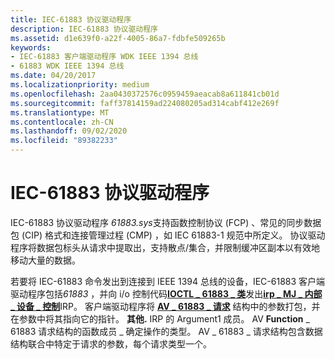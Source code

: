 ```yaml
---
title: IEC-61883 协议驱动程序
description: IEC-61883 协议驱动程序
ms.assetid: d1e639f0-a22f-4005-86a7-fdbfe509265b
keywords:
- IEC-61883 客户端驱动程序 WDK IEEE 1394 总线
- 61883 WDK IEEE 1394 总线
ms.date: 04/20/2017
ms.localizationpriority: medium
ms.openlocfilehash: 2aa0430372576c0959459aeacab8a611841cb01d
ms.sourcegitcommit: faff37814159ad224080205ad314cabf412e269f
ms.translationtype: MT
ms.contentlocale: zh-CN
ms.lasthandoff: 09/02/2020
ms.locfileid: "89382233"
---
```

# <a name="iec-61883-protocol-driver"></a>IEC-61883 协议驱动程序





IEC-61883 协议驱动程序 *61883.sys*支持函数控制协议 (FCP) 、常见的同步数据包 (CIP) 格式和连接管理过程 (CMP) ，如 IEC 61883-1 规范中所定义。 协议驱动程序将数据包标头从请求中提取出，支持散点/集合，并限制缓冲区副本以有效地移动大量的数据。

若要将 IEC-61883 命令发出到连接到 IEEE 1394 总线的设备，IEC-61883 客户端驱动程序包括*61883* ，并向 i/o 控制代码[**IOCTL \_ 61883 \_ 类**](/windows-hardware/drivers/ddi/61883/ni-61883-ioctl_61883_class)发出[**irp \_ MJ \_ 内部 \_ 设备 \_ 控制**](../kernel/irp-mj-internal-device-control.md)IRP。 客户端驱动程序将 [**AV \_ 61883 \_ 请求**](/windows-hardware/drivers/ddi/61883/ns-61883-_av_61883_request) 结构中的参数打包，并在参数中将其指向它的指针。 **其他.** IRP 的 Argument1 成员。 AV **Function** \_ 61883 请求结构的函数成员 \_ 确定操作的类型。 AV \_ 61883 \_ 请求结构包含数据结构联合中特定于请求的参数，每个请求类型一个。

 

